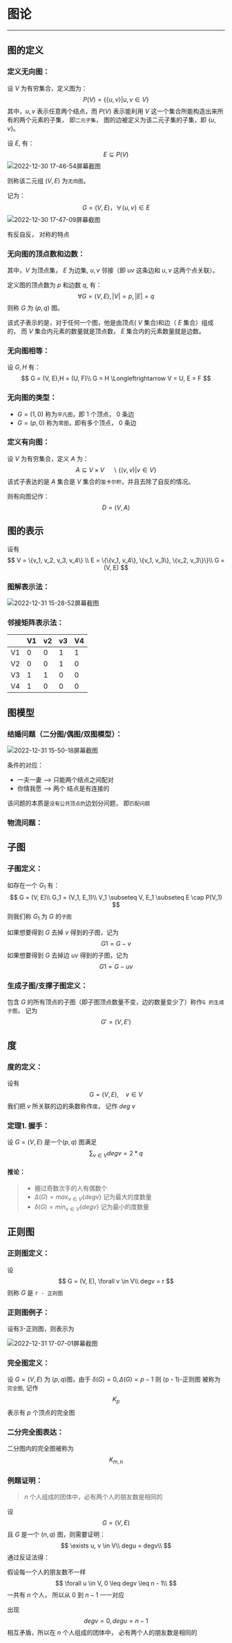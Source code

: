 # 图论

----

## 图的定义

### 定义无向图：

设 $V$ 为有穷集合，定义图为：
$$
			P(V) = \{\{u, v\} | u,v \in V \}
$$
其中，$u, v$ 表示任意两个结点，而 $P(V)$ 表示能利用 $V$ 这一个集合所能构造出来所有的两个元素的子集， 即`二元子集`， 图的边被定义为该二元子集的子集，即 $\{u, v\}$。

设 $E$, 有：
$$
E \subseteq P(V)
$$
![2022-12-30 17-46-54屏幕截图](https://s2.loli.net/2022/12/30/LBJN7qSfuDxsRki.png)

则称该二元组 $(V, E)$ 为`无向图`。

记为：
$$
G = (V, E)，\forall \{u, v\} \in E
$$
![2022-12-30 17-47-09屏幕截图](https://s2.loli.net/2022/12/30/ePyZnHEcwljTUs8.png)

有反自反， 对称的特点

### 无向图的顶点数和边数：

其中，$V$ 为顶点集， $E$ 为边集, $u, v$ 邻接（即 $uv$ 这条边和 $u, v$ 这两个点关联）。

定义图的顶点数为 $p$ 和边数 $q$, 有：
$$
\forall G = (V, E), |V| = p, |E| = q
$$
则称 $G$ 为 $(p, q)$ 图。

该式子表示的是，对于任何一个图，他是由顶点( $V$ 集合)和边（ $E$ 集合）组成的， 而 $V$ 集合内元素的数量就是顶点数， $E$ 集合内的元素数量就是边数。 



### 无向图相等：

设 $G, H$ 有：
$$
G = (V, E),H = (U, F)\\
G = H \Longleftrightarrow V = U, E = F
$$


### 无向图的类型：

* $G = (1,0)$ 称为`平凡图`，即 1 个顶点， 0 条边
* $G = (p, 0)$ 称为`零图`，即有多个顶点， 0 条边



### 定义有向图：

设 $V$ 为有穷集合，定义 $A$ 为：
$$
A \subseteq V \times V \quad \backslash \{(v, v) | v \in V\}
$$
该式子表达的是 $A$ 集合是 $V$ 集合的`笛卡尔积`，并且去除了自反的情况。

则有向图记作：
$$
D = (V, A)
$$




## 图的表示

设有
$$
V = \{v_1, v_2, v_3, v_4\} \\
E = \{\{v_1, v_4\}, \{v_1, v_3\}, \{v_2, v_3\}\}\\
G = (V, E)
$$


### 图解表示法：

![2022-12-31 15-28-52屏幕截图](https://s2.loli.net/2022/12/31/dJrjmE3SKZVTO5b.png)

### 邻接矩阵表示法：

|      | V1   | v2   | v3   | V4   |
| ---- | ---- | ---- | ---- | ---- |
| V1   | 0    | 0    | 1    | 1    |
| V2   | 0    | 0    | 1    | 0    |
| V3   | 1    | 1    | 0    | 0    |
| V4   | 1    | 0    | 0    | 0    |







## 图模型

### 结婚问题（二分图/偶图/双图模型）：

![2022-12-31 15-50-18屏幕截图](https://s2.loli.net/2022/12/31/XpfErA5OkTaiQm1.png) 

条件的对应：

* 一夫一妻  -->  只能两个结点之间配对
* 你情我愿  -->  两个 结点是有连接的

该问题的本质是`没有公共顶点的`边划分问题， 即`匹配问题`



### 物流问题：





## 子图

### 子图定义：

如存在一个 $G_1$ 有：
$$
G = (V, E)\\
G_1 = (V_1, E_1)\\
V_1 \subseteq V, E_1 \subseteq E \cap P(V_1)
$$
则我们称 $G_1$ 为 $G$ 的`子图`

如果想要得到 $G$ 去掉 $v$ 得到的子图，记为
$$
G1 = G - v
$$
如果想要得到 $G$ 去掉边 $uv$ 得到的子图，记为
$$
G1 = G - uv
$$

### 生成子图/支撑子图定义：

包含 $G$ 的所有顶点的子图（即子图顶点数量不变，边的数量变少了）称作`G 的生成子图`， 记为
$$
G' = (V, E')
$$




## 度

### 度的定义：

设有
$$
G = (V, E), \quad v \in V
$$
我们把 $v$ 所关联的边的条数称作`度`， 记作 $deg$ $v$



### 定理1. 握手：

设 $G = (V, E)$ 是一个$(p, q)$ 图满足
$$
\sum_{v \in V}deg v = 2 * q
$$

#### 推论：
> * 握过奇数次手的人有偶数个
> * $\Delta(G) = max_{v \in V}\{deg v\}$  记为最大的度数量
> * $\delta(G) = min_{v \in V}\{deg v\}$  记为最小的度数量





## 正则图

### 正则图定义：

设
$$
G = (V, E), \forall v \in V\\
degv = r
$$
则称 $G$ 是 `r - 正则图`

### 正则图例子：

设有3-正则图，则表示为

![2022-12-31 17-07-01屏幕截图](https://s2.loli.net/2022/12/31/4JqKnpG2DEdPgOe.png)

### 完全图定义：

设 $G = (V, E)$ 为 $(p, q)$图，由于 $\delta(G) = 0, \Delta(G) = p - 1$ 则 (p - 1)-正则图 被称为`完全图`, 记作
$$
K_p
$$
表示有 $p$ 个顶点的完全图

### 二分完全图表达：

二分图内的完全图被称为
$$
K_{m, n}
$$

### 例题证明：

>  $n$ 个人组成的团体中，必有两个人的朋友数是相同的 

设
$$
G = (V, E)
$$
且 $G$ 是一个 $(n, q)$ 图，则需要证明：
$$
\exists u, v \in V\\
degu = degv\\
$$
通过反证法得：

假设每一个人的朋友数不一样
$$
\forall u \in V, 0 \leq degv \leq n - 1\\
$$
一共有 $n$ 个人， 所以从 $0$ 到 $n - 1$ 一一对应

出现
$$
degv = 0, degu = n - 1
$$
相互矛盾，所以在 $n$ 个人组成的团体中， 必有两个人的朋友数是相同的
